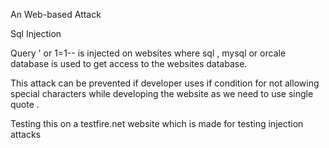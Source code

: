 An Web-based Attack

Sql Injection

Query ' or 1=1-- is injected on websites where sql , mysql or orcale database is used to get access to the websites database.

This attack can be prevented if developer uses if condition for not allowing special characters  while developing the website as we need to use single quote .

Testing this on a testfire.net website which is made for testing injection attacks










